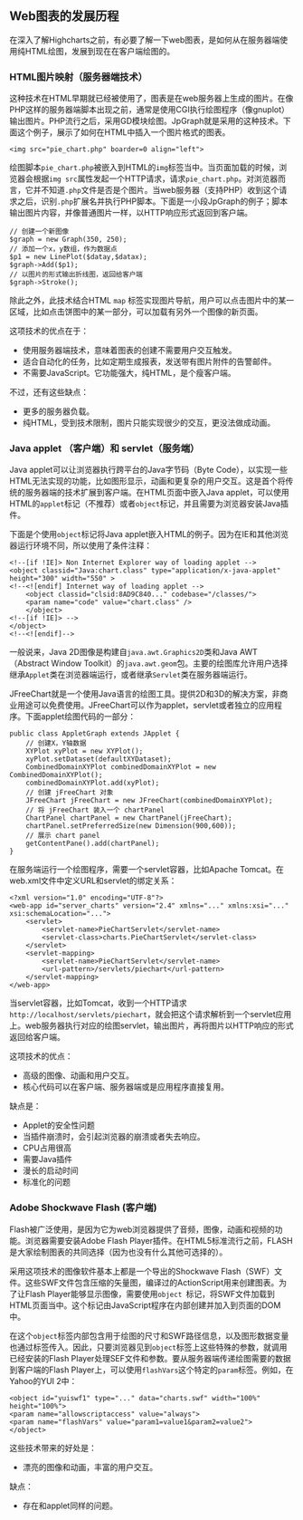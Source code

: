 ## Web图表的发展历程

在深入了解Highcharts之前，有必要了解一下web图表，是如何从在服务器端使用纯HTML绘图，发展到现在在客户端绘图的。


### HTML图片映射（服务器端技术）

这种技术在HTML早期就已经被使用了，图表是在web服务器上生成的图片。在像PHP这样的服务器端脚本出现之前，通常是使用CGI执行绘图程序（像gnuplot）输出图片。PHP流行之后，采用GD模块绘图。JpGraph就是采用的这种技术。下面这个例子，展示了如何在HTML中插入一个图片格式的图表。

	<img src="pie_chart.php" boarder=0 align="left">

绘图脚本`pie_chart.php`被嵌入到HTML的`img`标签当中。当页面加载的时候，浏览器会根据`img src`属性发起一个HTTP请求，请求`pie_chart.php`。对浏览器而言，它并不知道`.php`文件是否是个图片。当web服务器（支持PHP）收到这个请求之后，识别`.php`扩展名并执行PHP脚本。下面是一小段JpGraph的例子；脚本输出图片内容，并像普通图片一样，以HTTP响应形式返回到客户端。

	// 创建一个新图像
	$graph = new Graph(350, 250);
	// 添加一个x，y数组，作为数据点
	$p1 = new LinePlot($datay,$datax);
	$graph->Add($p1);
	// 以图片的形式输出折线图，返回给客户端
	$graph->Stroke();


除此之外，此技术结合HTML `map` 标签实现图片导航，用户可以点击图片中的某一区域，比如点击饼图中的某一部分，可以加载有另外一个图像的新页面。

这项技术的优点在于：

+  使用服务器端技术，意味着图表的创建不需要用户交互触发。
+  适合自动化的任务，比如定期生成报表，发送带有图片附件的告警邮件。
+  不需要JavaScript。它功能强大，纯HTML，是个瘦客户端。

不过，还有这些缺点：

+  更多的服务器负载。
+  纯HTML，受到技术限制，图片只能实现很少的交互，更没法做成动画。


### Java applet （客户端）和 servlet（服务端）

Java applet可以让浏览器执行跨平台的Java字节码（Byte Code），以实现一些HTML无法实现的功能，比如图形显示，动画和更复杂的用户交互。这是首个将传统的服务器端的技术扩展到客户端。在HTML页面中嵌入Java applet，可以使用HTML的`applet`标记（不推荐）或者`object`标记，并且需要为浏览器安装Java插件。

下面是个使用`object`标记将Java applet嵌入HTML的例子。因为在IE和其他浏览器运行环境不同，所以使用了条件注释：
	
	<!--[if !IE]> Non Internet Explorer way of loading applet -->
	<object classid="Java:chart.class" type="application/x-java-applet" height="300" width="550" >
	<!--<![endif] Internet way of loading applet -->
		<object classid="clsid:8AD9C840..." codebase="/classes/">
		<param name="code" value="chart.class" />
		</object>
	<!--[if !IE]> -->
	</object>
	<!--<![endif]-->

一般说来，Java 2D图像是构建自`java.awt.Graphics2D`类和Java AWT（Abstract Window Toolkit）的`java.awt.geom`包。主要的绘图库允许用户选择继承`Applet`类在浏览器端运行，或者继承`Servlet`类在服务器端运行。

JFreeChart就是一个使用Java语言的绘图工具。提供2D和3D的解决方案，非商业用途可以免费使用。JFreeChart可以作为applet，servlet或者独立的应用程序。下面applet绘图代码的一部分：

	public class AppletGraph extends JApplet {
		// 创建X，Y轴数据
		XYPlot xyPlot = new XYPlot();
		xyPlot.setDataset(defaultXYDataset);
		CombinedDomainXYPlot combinedDomainXYPlot =	new CombinedDomainXYPlot();
		combinedDomainXYPlot.add(xyPlot);
		// 创建 jFreeChart 对象
		JFreeChart jFreeChart = new JFreeChart(combinedDomainXYPlot);
		// 将 jFreeChart 装入一个 chartPanel
		ChartPanel chartPanel = new ChartPanel(jFreeChart);
		chartPanel.setPreferredSize(new Dimension(900,600));
		// 展示 chart panel 
		getContentPane().add(chartPanel);
	}

在服务端运行一个绘图程序，需要一个servlet容器，比如Apache Tomcat。在web.xml文件中定义URL和servlet的绑定关系：

	<?xml version="1.0" encoding="UTF-8"?>
	<web-app id="server_charts" version="2.4" xmlns="..." xmlns:xsi="..." xsi:schemaLocation="...">
		<servlet>
			<servlet-name>PieChartServlet</servlet-name>
			<servlet-class>charts.PieChartServlet</servlet-class>
		</servlet>
		<servlet-mapping>
			<servlet-name>PieChartServlet</servlet-name>
			<url-pattern>/servlets/piechart</url-pattern>
		</servlet-mapping>
	</web-app>

当servlet容器，比如Tomcat，收到一个HTTP请求`http://localhost/servlets/piechart`，就会把这个请求解析到一个servlet应用上。web服务器执行对应的绘图servlet，输出图片，再将图片以HTTP响应的形式返回给客户端。

这项技术的优点：

+  高级的图像、动画和用户交互。
+  核心代码可以在客户端、服务器端或是应用程序直接复用。

缺点是：

+  Applet的安全性问题
+  当插件崩溃时，会引起浏览器的崩溃或者失去响应。
+  CPU占用很高
+  需要Java插件
+  漫长的启动时间
+  标准化的问题

### Adobe Shockwave Flash (客户端)

Flash被广泛使用，是因为它为web浏览器提供了音频，图像，动画和视频的功能。浏览器需要安装Adobe Flash Player插件。在HTML5标准流行之前，FLASH是大家绘制图表的共同选择（因为也没有什么其他可选择的）。

采用这项技术的图像软件基本上都是一个导出的Shockwave Flash（SWF）文件。这些SWF文件包含压缩的矢量图，编译过的ActionScript用来创建图表。为了让Flash Player能够显示图像，需要使用`object
`标记，将SWF文件加载到HTML页面当中。这个标记由JavaScript程序在内部创建并加入到页面的DOM中。

在这个`object`标签内部包含用于绘图的尺寸和SWF路径信息，以及图形数据变量也通过标签传入。因此，只要浏览器见到`object`标签上这些特殊的参数，就调用已经安装的Flash Player处理SEF文件和参数。要从服务器端传递绘图需要的数据到客户端的Flash Player上，可以使用`flashVars`这个特定的`param`标签。例如，在Yahoo的YUI 2中：

	<object id="yuiswf1" type="..." data="charts.swf" width="100%" height="100%">
	<param name="allowscriptaccess" value="always">
	<param name="flashVars" value="param1=value1&param2=value2">
	</object>

这些技术带来的好处是：

+  漂亮的图像和动画，丰富的用户交互。

缺点：

+ 存在和applet同样的问题。